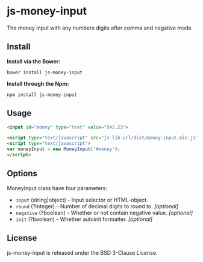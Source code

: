 js-money-input
==============

The money input with any numbers digits after comma and negative mode 

Install
-------

**Install via the Bower:**

```
bower install js-money-input
```

**Install through the Npm:**

```
npm install js-money-input
``` 

Usage
-----

```html
<input id="money" type="text" value="542.23">

<script type="text/javascript" src="js-lib-url/dist/money-input.min.js"></script>
<script type="text/javascript">
var moneyInput = new MoneyInput('#money');
</script>
```

Options
-------

MoneyInput class have four parameters:

- `input` (string|object) - Input selector or HTML-object.
- `round` (?integer) - Number of decimal digits to round to. *[optional]*
- `negative` (?boolean) - Whether or not contain negative value. *[optional]*
- `init` (?boolean) - Whether autoinit formatter. *[optional]*

License
-------

js-money-input is released under the BSD 3-Clause License.

